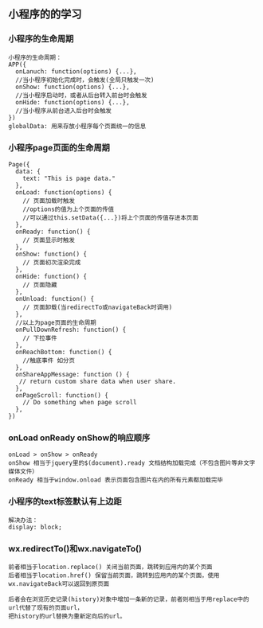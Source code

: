 ## 小程序的的学习
### 小程序的生命周期
    小程序的生命周期：
    APP({
      onLanuch: function(options) {...},
      //当小程序初始化完成时，会触发(全局只触发一次)
      onShow: function(options) {...},
      //当小程序启动时，或者从后台转入前台时会触发
      onHide: function(options) {...},
      //当小程序从前台进入后台时会触发
    })
    globalData: 用来存放小程序每个页面统一的信息

### 小程序page页面的生命周期
    Page({
      data: {
        text: "This is page data."
      },
      onLoad: function(options) {
        // 页面加载时触发
        //options的值为上个页面的传值
        //可以通过this.setData({...})将上个页面的传值存进本页面
      },
      onReady: function() {
        // 页面显示时触发
      },
      onShow: function() {
        // 页面初次渲染完成
      },
      onHide: function() {
        // 页面隐藏
      },
      onUnload: function() {
        // 页面卸载(当redirectTo或navigateBack时调用)
      },
      //以上为page页面的生命周期
      onPullDownRefresh: function() {
        // 下拉事件
      },
      onReachBottom: function() {
        //触底事件 如分页
      },
      onShareAppMessage: function () {
       // return custom share data when user share.
      },
      onPageScroll: function() {
        // Do something when page scroll
      },
    })
### onLoad onReady onShow的响应顺序
    onLoad > onShow > onReady
    onShow 相当于jquery里的$(document).ready 文档结构加载完成（不包含图片等非文字媒体文件）
    onReady 相当于window.onload 表示页面包含图片在内的所有元素都加载完毕
### 小程序的text标签默认有上边距
    解决办法：
    display: block;
### wx.redirectTo()和wx.navigateTo()
    前者相当于location.replace() 关闭当前页面，跳转到应用内的某个页面
    后者相当于location.href() 保留当前页面，跳转到应用内的某个页面，使用wx.navigateBack可以返回到原页面
    
    后者会在浏览历史记录(history)对象中增加一条新的记录，前者则相当于用replace中的url代替了现有的页面url，
    把history的url替换为重新定向后的url。
    

